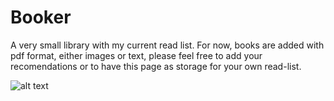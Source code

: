 
# Booker 

A very small library with my current read list.
For now, books are added with pdf format, either images or text,
please feel free to add your recomendations or to have this page
as storage for your own read-list.

 
![alt text](https://pbs.twimg.com/profile_images/378800000448533787/c32fb13e160ee7cd17848e8cacbbcfc5_400x400.jpeg "Be free.")

